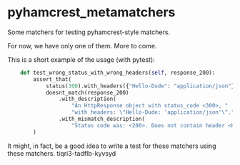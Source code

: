 # pyhamcrest_metamatchers
Some matchers for testing pyhamcrest-style matchers.

For now, we have only one of them. More to come.

This is a short example of the usage (with pytest):

```python
    def test_wrong_status_with_wrong_headers(self, response_200):
        assert_that(
            status(300).with_headers({"Hello-Dude": "application/json"}),
            doesnt_match(response_200)
                .with_description(
                    "An HttpResponse object with status_code <300>, "
                    "with headers: \"Hello-Dude: 'application/json'\".")
                .with_mismatch_description(
                    "Status code was: <200>. Does not contain header <Hello-Dude>.")
        )
```

It might, in fact, be a good idea to write a test for these matchers using these matchers.
tiqri3-tadfIb-kyvsyd
